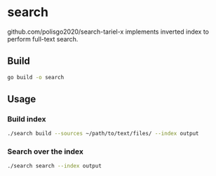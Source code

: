 # search

github.com/polisgo2020/search-tariel-x implements inverted index to perform full-text search.

## Build

```bash
go build -o search
```

## Usage

### Build index

```bash
./search build --sources ~/path/to/text/files/ --index output
```

### Search over the index

```bash
./search search --index output
```
